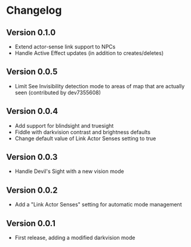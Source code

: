 # Changelog

## Version 0.1.0
* Extend actor-sense link support to NPCs
* Handle Active Effect updates (in addition to creates/deletes)

## Version 0.0.5
* Limit See Invisibility detection mode to areas of map that are actually seen (contributed by dev7355608)

## Version 0.0.4
* Add support for blindsight and truesight
* Fiddle with darkvision contrast and brightness defaults
* Change default value of Link Actor Senses setting to true

## Version 0.0.3
* Handle Devil's Sight with a new vision mode

## Version 0.0.2
* Add a "Link Actor Senses" setting for automatic mode management

## Version 0.0.1
* First release, adding a modified darkvision mode
